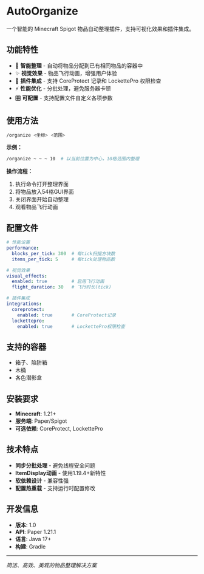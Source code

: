 # AutoOrganize

一个智能的 Minecraft Spigot 物品自动整理插件，支持可视化效果和插件集成。

## 功能特性

- 🎒 **智能整理** - 自动将物品分配到已有相同物品的容器中
- ✨ **视觉效果** - 物品飞行动画，增强用户体验
- 🔧 **插件集成** - 支持 CoreProtect 记录和 LockettePro 权限检查
- ⚡ **性能优化** - 分批处理，避免服务器卡顿
- 🎛️ **可配置** - 支持配置文件自定义各项参数

## 使用方法

```bash
/organize <坐标> <范围>
```

**示例：**
```bash
/organize ~ ~ ~ 10  # 以当前位置为中心，10格范围内整理
```

**操作流程：**
1. 执行命令打开整理界面
2. 将物品放入54格GUI界面
3. 关闭界面开始自动整理
4. 观看物品飞行动画

## 配置文件

```yaml
# 性能设置
performance:
  blocks_per_tick: 300  # 每tick扫描方块数
  items_per_tick: 5     # 每tick处理物品数

# 视觉效果
visual_effects:
  enabled: true         # 启用飞行动画
  flight_duration: 30   # 飞行时长(tick)

# 插件集成
integrations:
  coreprotect:
    enabled: true       # CoreProtect记录
  lockettepro:
    enabled: true       # LockettePro权限检查
```

## 支持的容器

- 箱子、陷阱箱
- 木桶
- 各色潜影盒

## 安装要求

- **Minecraft**: 1.21+
- **服务端**: Paper/Spigot
- **可选依赖**: CoreProtect, LockettePro

## 技术特点

- **同步分批处理** - 避免线程安全问题
- **ItemDisplay动画** - 使用1.19.4+新特性
- **软依赖设计** - 兼容性强
- **配置热重载** - 支持运行时配置修改

## 开发信息

- **版本**: 1.0
- **API**: Paper 1.21.1
- **语言**: Java 17+
- **构建**: Gradle

---

*简洁、高效、美观的物品整理解决方案*
